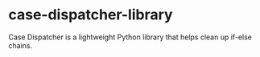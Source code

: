 # case-dispatcher-library
Case Dispatcher is a lightweight Python library that helps clean up if-else chains.
